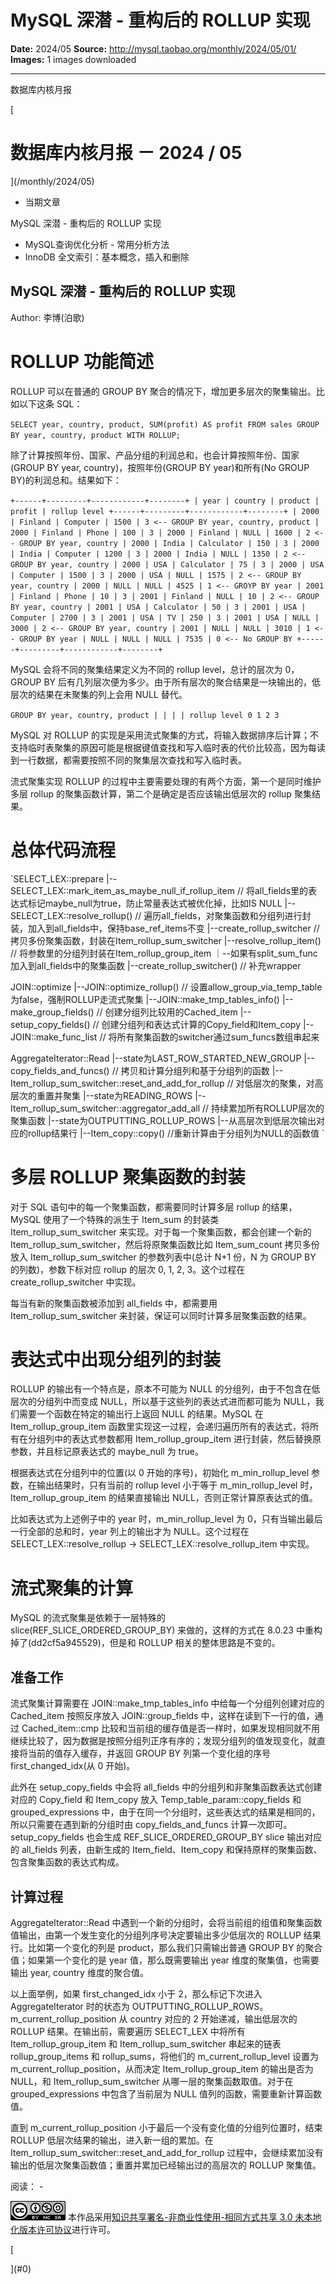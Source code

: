 # MySQL 深潜 - 重构后的 ROLLUP 实现

**Date:** 2024/05
**Source:** http://mysql.taobao.org/monthly/2024/05/01/
**Images:** 1 images downloaded

---

数据库内核月报

 [
 # 数据库内核月报 － 2024 / 05
 ](/monthly/2024/05)

 * 当期文章

 MySQL 深潜 - 重构后的 ROLLUP 实现
* MySQL查询优化分析 - 常用分析方法
* InnoDB 全文索引：基本概念，插入和删除

 ## MySQL 深潜 - 重构后的 ROLLUP 实现 
 Author: 李博(泊歌) 

 # ROLLUP 功能简述

ROLLUP 可以在普通的 GROUP BY 聚合的情况下，增加更多层次的聚集输出。比如以下这条 SQL：

`SELECT year, country, product,
 SUM(profit) AS profit
FROM sales
GROUP BY year, country, product
WITH ROLLUP;
`

除了计算按照年份、国家、产品分组的利润总和，也会计算按照年份、国家(GROUP BY year, country)，按照年份(GROUP BY year)和所有(No GROUP BY)的利润总和。结果如下：

`+------+---------+------------+--------+
| year | country | product | profit | rollup level
+------+---------+------------+--------+
| 2000 | Finland | Computer | 1500 | 3 <-- GROUP BY year, country, product
| 2000 | Finland | Phone | 100 | 3
| 2000 | Finland | NULL | 1600 | 2 <-- GROUP BY year, country
| 2000 | India | Calculator | 150 | 3
| 2000 | India | Computer | 1200 | 3
| 2000 | India | NULL | 1350 | 2 <-- GROUP BY year, country
| 2000 | USA | Calculator | 75 | 3
| 2000 | USA | Computer | 1500 | 3
| 2000 | USA | NULL | 1575 | 2 <-- GROUP BY year, country
| 2000 | NULL | NULL | 4525 | 1 <-- GROYP BY year
| 2001 | Finland | Phone | 10 | 3
| 2001 | Finland | NULL | 10 | 2 <-- GROUP BY year, country
| 2001 | USA | Calculator | 50 | 3
| 2001 | USA | Computer | 2700 | 3
| 2001 | USA | TV | 250 | 3
| 2001 | USA | NULL | 3000 | 2 <-- GROUP BY year, country
| 2001 | NULL | NULL | 3010 | 1 <-- GROUP BY year
| NULL | NULL | NULL | 7535 | 0 <-- No GROUP BY
+------+---------+------------+--------+
`

MySQL 会将不同的聚集结果定义为不同的 rollup level，总计的层次为 0，GROUP BY 后有几列层次便为多少。由于所有层次的聚合结果是一块输出的，低层次的结果在未聚集的列上会用 NULL 替代。

` GROUP BY year, country, product
 | | | |
rollup level 0 1 2 3
`

MySQL 对 ROLLUP 的实现是采用流式聚集的方式，将输入数据排序后计算；不支持临时表聚集的原因可能是根据键值查找和写入临时表的代价比较高，因为每读到一行数据，都需要按照不同的聚集层次查找和写入临时表。

流式聚集实现 ROLLUP 的过程中主要需要处理的有两个方面，第一个是同时维护多层 rollup 的聚集函数计算，第二个是确定是否应该输出低层次的 rollup 聚集结果。

# 总体代码流程

`SELECT_LEX::prepare
 |--SELECT_LEX::mark_item_as_maybe_null_if_rollup_item // 将all_fields里的表达式标记maybe_null为true，防止常量表达式被优化掉，比如IS NULL
 |--SELECT_LEX::resolve_rollup() // 遍历all_fields，对聚集函数和分组列进行封装，加入到all_fields中，保持base_ref_items不变
 |--create_rollup_switcher // 拷贝多份聚集函数，封装在Item_rollup_sum_switcher
 |--resolve_rollup_item() // 将参数里的分组列封装在Item_rollup_group_item
 ｜--如果有split_sum_func加入到all_fields中的聚集函数
 |--create_rollup_switcher() // 补充wrapper

JOIN::optimize
 |--JOIN::optimize_rollup() // 设置allow_group_via_temp_table为false，强制ROLLUP走流式聚集
 |--JOIN::make_tmp_tables_info()
 |--make_group_fields() // 创建分组列比较用的Cached_item
 |--setup_copy_fields() // 创建分组列和表达式计算的Copy_field和Item_copy
 |--JOIN::make_func_list // 将所有聚集函数的switcher通过sum_funcs数组串起来

AggregateIterator::Read
 |--state为LAST_ROW_STARTED_NEW_GROUP
 |--copy_fields_and_funcs() // 拷贝和计算分组列和基于分组列的函数
 |--Item_rollup_sum_switcher::reset_and_add_for_rollup // 对低层次的聚集，对高层次的重置并聚集
 |--state为READING_ROWS
 |--Item_rollup_sum_switcher::aggregator_add_all // 持续累加所有ROLLUP层次的聚集函数
 |--state为OUTPUTTING_ROLLUP_ROWS
 |--从高层次到低层次输出对应的rollup结果行
 |--Item_copy::copy() //重新计算由于分组列为NULL的函数值
`

# 多层 ROLLUP 聚集函数的封装

对于 SQL 语句中的每一个聚集函数，都需要同时计算多层 rollup 的结果，MySQL 使用了一个特殊的派生于 Item_sum 的封装类 Item_rollup_sum_switcher 来实现。对于每一个聚集函数，都会创建一个新的 Item_rollup_sum_switcher，然后将原聚集函数比如 Item_sum_count 拷贝多份放入 Item_rollup_sum_switcher 的参数列表中(总计 N+1 份，N 为 GROUP BY 的列数)，参数下标对应 rollup 的层次 0, 1, 2, 3。这个过程在 create_rollup_switcher 中实现。

每当有新的聚集函数被添加到 all_fields 中，都需要用 Item_rollup_sum_switcher 来封装，保证可以同时计算多层聚集函数的结果。

# 表达式中出现分组列的封装

ROLLUP 的输出有一个特点是，原本不可能为 NULL 的分组列，由于不包含在低层次的分组列中而变成 NULL，所以基于这些列的表达式进而都可能为 NULL，我们需要一个函数在特定的输出行上返回 NULL 的结果。MySQL 在 Item_rollup_group_item 函数里实现这一过程，会递归遍历所有的表达式，将所有在分组列中的表达式参数都用 Item_rollup_group_item 进行封装，然后替换原参数，并且标记原表达式的 maybe_null 为 true。

根据表达式在分组列中的位置(以 0 开始的序号)，初始化 m_min_rollup_level 参数，在输出结果时，只有当前的 rollup level 小于等于 m_min_rollup_level 时，Item_rollup_group_item 的结果直接输出 NULL，否则正常计算原表达式的值。

比如表达式为上述例子中的 year 时，m_min_rollup_level 为 0，只有当输出最后一行全部的总和时，year 列上的输出才为 NULL。这个过程在 SELECT_LEX::resolve_rollup -> SELECT_LEX::resolve_rollup_item 中实现。

# 流式聚集的计算

MySQL 的流式聚集是依赖于一层特殊的 slice(REF_SLICE_ORDERED_GROUP_BY) 来做的，这样的方式在 8.0.23 中重构掉了(dd2cf5a945529)，但是和 ROLLUP 相关的整体思路是不变的。

## 准备工作
流式聚集计算需要在 JOIN::make_tmp_tables_info 中给每一个分组列创建对应的 Cached_item 按照反序放入 JOIN::group_fields 中，这样在读到下一行的值，通过 Cached_item::cmp 比较和当前组的缓存值是否一样时，如果发现相同就不用继续比较了，因为数据是按照分组列正序有序的；发现分组列的值发现变化，就直接将当前的值存入缓存，并返回 GROUP BY 列第一个变化组的序号 first_changed_idx(从 0 开始)。

此外在 setup_copy_fields 中会将 all_fields 中的分组列和非聚集函数表达式创建对应的 Copy_field 和 Item_copy 放入 Temp_table_param::copy_fields 和 grouped_expressions 中，由于在同一个分组时，这些表达式的结果是相同的，所以只需要在遇到新的分组时由 copy_fields_and_funcs 计算一次即可。setup_copy_fields 也会生成 REF_SLICE_ORDERED_GROUP_BY slice 输出对应的 all_fields 列表，由新生成的 Item_field、Item_copy 和保持原样的聚集函数、包含聚集函数的表达式构成。

## 计算过程

AggregateIterator::Read 中遇到一个新的分组时，会将当前组的组值和聚集函数值输出，由第一个发生变化的分组列序号决定要输出多少低层次的 ROLLUP 结果行。比如第一个变化的列是 product，那么我们只需输出普通 GROUP BY 的聚合值；如果第一个变化的是 year 值，那么既需要输出 year 维度的聚集值，也需要输出 year, country 维度的聚合值。

以上面举例，如果 first_changed_idx 小于 2，那么标记下次进入 AggregateIterator 时的状态为 OUTPUTTING_ROLLUP_ROWS。m_current_rollup_position 从 country 对应的 2 开始递减，输出低层次的 ROLLUP 结果。在输出前，需要遍历 SELECT_LEX 中将所有 Item_rollup_group_item 和 Item_rollup_sum_switcher 串起来的链表 rollup_group_items 和 rollup_sums，将他们的 m_current_rollup_level 设置为 m_current_rollup_position，从而决定 Item_rollup_group_item 的输出是否为 NULL，和 Item_rollup_sum_switcher 从哪一层的聚集函数取值。对于在 grouped_expressions 中包含了当前层为 NULL 值列的函数，需要重新计算函数值。

直到 m_current_rollup_position 小于最后一个没有变化值的分组列位置时，结束 ROLLUP 低层次结果的输出，进入新一组的累加。在 Item_rollup_sum_switcher::reset_and_add_for_rollup 过程中，会继续累加没有输出的低层次聚集函数值；重置并累加已经输出过的高层次的 ROLLUP 聚集值。

 阅读： - 

[![知识共享许可协议](.img/8232d49bd3e9_88x31.png)](http://creativecommons.org/licenses/by-nc-sa/3.0/)
本作品采用[知识共享署名-非商业性使用-相同方式共享 3.0 未本地化版本许可协议](http://creativecommons.org/licenses/by-nc-sa/3.0/)进行许可。

 [

 ](#0)
